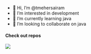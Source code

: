 - 👋 Hi, I’m @tmehersairam
- 👀 I’m interested in development
- 🌱 I’m currently learning java
- 💞️ I’m looking to collaborate on java


<!---
tmehersairam/tmehersairam is a ✨ special ✨ repository because its `README.md` (this file) appears on your GitHub profile.
You can click the Preview link to take a look at your changes.
--->
<h4>Check out repos</h4>
<image src = "https://www.bing.com/th/id/OGC.8d621f66f551b6a39072473d52280ff0?pid=1.7&rurl=https%3a%2f%2fcdn.dribbble.com%2fusers%2f50886%2fscreenshots%2f2710024%2fcoding.gif&ehk=B9Lc8iiNHsBpbx%2bFiOTaV8EyZb%2fCq46u8zRTfzpy1Sk%3d">
